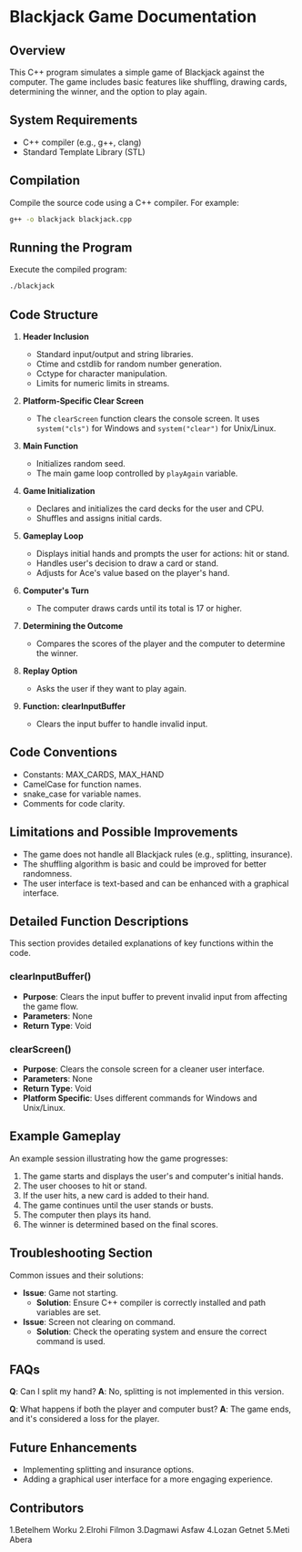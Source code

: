 
# Blackjack Game Documentation

## Overview
This C++ program simulates a simple game of Blackjack against the computer. The game includes basic features like shuffling, drawing cards, determining the winner, and the option to play again.

## System Requirements
- C++ compiler (e.g., g++, clang)
- Standard Template Library (STL)

## Compilation
Compile the source code using a C++ compiler. For example:
```bash
g++ -o blackjack blackjack.cpp
```

## Running the Program
Execute the compiled program:
```bash
./blackjack
```

## Code Structure

1. **Header Inclusion**
    - Standard input/output and string libraries.
    - Ctime and cstdlib for random number generation.
    - Cctype for character manipulation.
    - Limits for numeric limits in streams.

2. **Platform-Specific Clear Screen**
    - The `clearScreen` function clears the console screen. It uses `system("cls")` for Windows and `system("clear")` for Unix/Linux.

3. **Main Function**
    - Initializes random seed.
    - The main game loop controlled by `playAgain` variable.

4. **Game Initialization**
    - Declares and initializes the card decks for the user and CPU.
    - Shuffles and assigns initial cards.

5. **Gameplay Loop**
    - Displays initial hands and prompts the user for actions: hit or stand.
    - Handles user's decision to draw a card or stand.
    - Adjusts for Ace's value based on the player's hand.

6. **Computer's Turn**
    - The computer draws cards until its total is 17 or higher.

7. **Determining the Outcome**
    - Compares the scores of the player and the computer to determine the winner.

8. **Replay Option**
    - Asks the user if they want to play again.

9. **Function: clearInputBuffer**
    - Clears the input buffer to handle invalid input.

## Code Conventions
- Constants: MAX_CARDS, MAX_HAND
- CamelCase for function names.
- snake_case for variable names.
- Comments for code clarity.

## Limitations and Possible Improvements
- The game does not handle all Blackjack rules (e.g., splitting, insurance).
- The shuffling algorithm is basic and could be improved for better randomness.
- The user interface is text-based and can be enhanced with a graphical interface.


## Detailed Function Descriptions
This section provides detailed explanations of key functions within the code.

### clearInputBuffer()
- **Purpose**: Clears the input buffer to prevent invalid input from affecting the game flow.
- **Parameters**: None
- **Return Type**: Void

### clearScreen()
- **Purpose**: Clears the console screen for a cleaner user interface.
- **Parameters**: None
- **Return Type**: Void
- **Platform Specific**: Uses different commands for Windows and Unix/Linux.

## Example Gameplay
An example session illustrating how the game progresses:
1. The game starts and displays the user's and computer's initial hands.
2. The user chooses to hit or stand.
3. If the user hits, a new card is added to their hand.
4. The game continues until the user stands or busts.
5. The computer then plays its hand.
6. The winner is determined based on the final scores.

## Troubleshooting Section
Common issues and their solutions:
- **Issue**: Game not starting.
  - **Solution**: Ensure C++ compiler is correctly installed and path variables are set.
- **Issue**: Screen not clearing on command.
  - **Solution**: Check the operating system and ensure the correct command is used.

## FAQs
**Q**: Can I split my hand?
**A**: No, splitting is not implemented in this version.

**Q**: What happens if both the player and computer bust?
**A**: The game ends, and it's considered a loss for the player.

## Future Enhancements
- Implementing splitting and insurance options.
- Adding a graphical user interface for a more engaging experience.

## Contributors
1.Betelhem Worku
2.Elrohi Filmon
3.Dagmawi Asfaw
4.Lozan Getnet 
5.Meti Abera 
